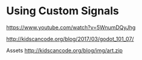# Using Custom Signals

https://www.youtube.com/watch?v=5WnumDQyJhg

http://kidscancode.org/blog/2017/03/godot_101_07/

Assets
http://kidscancode.org/blog/img/art.zip
